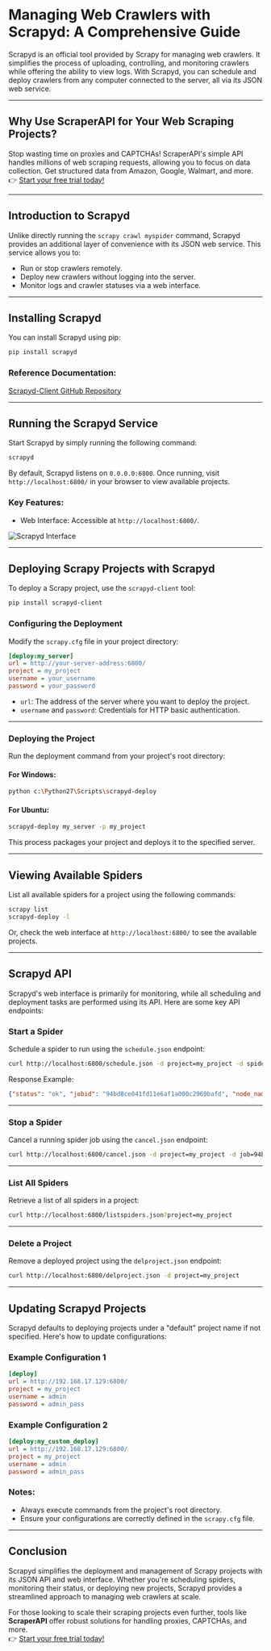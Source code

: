 
# Managing Web Crawlers with Scrapyd: A Comprehensive Guide

Scrapyd is an official tool provided by Scrapy for managing web crawlers. It simplifies the process of uploading, controlling, and monitoring crawlers while offering the ability to view logs. With Scrapyd, you can schedule and deploy crawlers from any computer connected to the server, all via its JSON web service.

---

## Why Use ScraperAPI for Your Web Scraping Projects?

Stop wasting time on proxies and CAPTCHAs! ScraperAPI's simple API handles millions of web scraping requests, allowing you to focus on data collection. Get structured data from Amazon, Google, Walmart, and more.  
👉 [Start your free trial today!](https://bit.ly/Scraperapi)

---

## Introduction to Scrapyd

Unlike directly running the `scrapy crawl myspider` command, Scrapyd provides an additional layer of convenience with its JSON web service. This service allows you to:
- Run or stop crawlers remotely.
- Deploy new crawlers without logging into the server.
- Monitor logs and crawler statuses via a web interface.

---

## Installing Scrapyd

You can install Scrapyd using pip:

```bash
pip install scrapyd
```

### Reference Documentation:
[Scrapyd-Client GitHub Repository](https://github.com/scrapy/scrapyd-client)

---

## Running the Scrapyd Service

Start Scrapyd by simply running the following command:

```bash
scrapyd
```

By default, Scrapyd listens on `0.0.0.0:6800`. Once running, visit `http://localhost:6800/` in your browser to view available projects.

### Key Features:
- Web Interface: Accessible at `http://localhost:6800/`.

![Scrapyd Interface](https://piaosanlang.gitbooks.io/spiders/content/photos/scrapyd.png)

---

## Deploying Scrapy Projects with Scrapyd

To deploy a Scrapy project, use the `scrapyd-client` tool:

```bash
pip install scrapyd-client
```

### Configuring the Deployment
Modify the `scrapy.cfg` file in your project directory:

```ini
[deploy:my_server]
url = http://your-server-address:6800/
project = my_project
username = your_username
password = your_password
```

- `url`: The address of the server where you want to deploy the project.
- `username` and `password`: Credentials for HTTP basic authentication.

---

### Deploying the Project
Run the deployment command from your project's root directory:

#### For Windows:
```bash
python c:\Python27\Scripts\scrapyd-deploy
```

#### For Ubuntu:
```bash
scrapyd-deploy my_server -p my_project
```

This process packages your project and deploys it to the specified server.

---

## Viewing Available Spiders

List all available spiders for a project using the following commands:

```bash
scrapy list
scrapyd-deploy -l
```

Or, check the web interface at `http://localhost:6800/` to see the available projects.

---

## Scrapyd API

Scrapyd's web interface is primarily for monitoring, while all scheduling and deployment tasks are performed using its API. Here are some key API endpoints:

### Start a Spider
Schedule a spider to run using the `schedule.json` endpoint:

```bash
curl http://localhost:6800/schedule.json -d project=my_project -d spider=my_spider
```

Response Example:
```json
{"status": "ok", "jobid": "94bd8ce041fd11e6af1a000c2969bafd", "node_name": "ubuntu"}
```

---

### Stop a Spider
Cancel a running spider job using the `cancel.json` endpoint:

```bash
curl http://localhost:6800/cancel.json -d project=my_project -d job=94bd8ce041fd11e6af1a000c2969bafd
```

---

### List All Spiders
Retrieve a list of all spiders in a project:

```bash
curl http://localhost:6800/listspiders.json?project=my_project
```

---

### Delete a Project
Remove a deployed project using the `delproject.json` endpoint:

```bash
curl http://localhost:6800/delproject.json -d project=my_project
```

---

## Updating Scrapyd Projects

Scrapyd defaults to deploying projects under a "default" project name if not specified. Here's how to update configurations:

### Example Configuration 1
```ini
[deploy]
url = http://192.168.17.129:6800/
project = my_project
username = admin
password = admin_pass
```

### Example Configuration 2
```ini
[deploy:my_custom_deploy]
url = http://192.168.17.129:6800/
project = my_project
username = admin
password = admin_pass
```

### Notes:
- Always execute commands from the project's root directory.
- Ensure your configurations are correctly defined in the `scrapy.cfg` file.

---

## Conclusion

Scrapyd simplifies the deployment and management of Scrapy projects with its JSON API and web interface. Whether you're scheduling spiders, monitoring their status, or deploying new projects, Scrapyd provides a streamlined approach to managing web crawlers at scale.

For those looking to scale their scraping projects even further, tools like **ScraperAPI** offer robust solutions for handling proxies, CAPTCHAs, and more.  
👉 [Start your free trial today!](https://bit.ly/Scraperapi)
